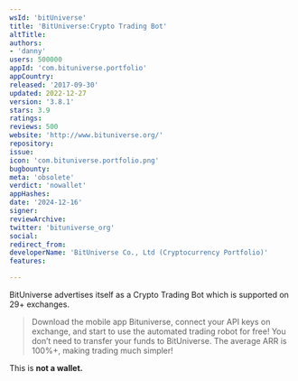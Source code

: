 ```yaml
---
wsId: 'bitUniverse'
title: 'BitUniverse:Crypto Trading Bot'
altTitle: 
authors:
- 'danny'
users: 500000
appId: 'com.bituniverse.portfolio'
appCountry: 
released: '2017-09-30'
updated: 2022-12-27
version: '3.8.1'
stars: 3.9
ratings: 
reviews: 500
website: 'http://www.bituniverse.org/'
repository: 
issue: 
icon: 'com.bituniverse.portfolio.png'
bugbounty: 
meta: 'obsolete'
verdict: 'nowallet'
appHashes: 
date: '2024-12-16'
signer: 
reviewArchive: 
twitter: 'bituniverse_org'
social: 
redirect_from: 
developerName: 'BitUniverse Co., Ltd (Cryptocurrency Portfolio)'
features: 

---
```


BitUniverse advertises itself as a Crypto Trading Bot which is supported on 29+ exchanges.

> Download the mobile app Bituniverse, connect your API keys on exchange, and start to use the automated trading robot for free! You don’t need to transfer your funds to BitUniverse. The average ARR is 100%+, making trading much simpler!

This is **not a wallet.**